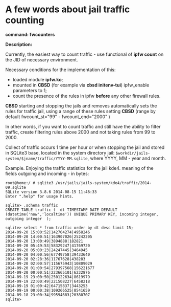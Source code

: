 # A few words about jail traffic counting

**command: fwcounters**

**Description:**

Currently, the easiest way to count traffic - use functional of **ipfw count** on the JID of necessary environment.

Necessary conditions for the implementation of this:

*  loaded module **ipfw.ko**;
*  mounted in **CBSD** (for example via **cbsd initenv-tui**) ipfw_enable parameters to 1;
*  count the presence of the rules in ipfw **before** any other firewall rules.

**CBSD** starting and stopping the jails and removes automatically sets the rules for traffic jail, using a range of these rules setting **CBSD** (range by default fwcount_st="99" - fwcount_end="2000" )

In other words, if you want to count traffic and still have the ability to filter traffic, create filtering rules above 2000 and not taking rules from 99 to 2000.

Collect of traffic occurs 1 time per hour or when stopping the jail and stored in SQLite3 base, located in the system directory jail: `$workdir/jails-system/$jname/traffic/YYYY-MM.sqlite`, where YYYY, MM - year and month.

Example. Enjoying the traffic statistics for the jail kde4. meaning of the fields outgoing and incoming - in bytes:

```
root@home:/ # sqlite3 /usr/jails/jails-system/kde4/traffic/2014-09.sqlite
SQLite version 3.8.6 2014-08-15 11:46:33
Enter ".help" for usage hints.

sqlite> .schema traffic
CREATE TABLE traffic (  dt TIMESTAMP DATE DEFAULT (datetime('now','localtime')) UNIQUE PRIMARY KEY, incoming integer, outgoing integer  );

sqlite> select * from traffic order by dt desc limit 15;
2014-09-20 15:00:52|142704274|4958246
2014-09-20 14:00:51|163907026|25242205
2014-09-20 13:00:49|3894888|182821
2014-09-20 05:49:53|58329247|41769720
2014-09-20 05:00:23|24247445|3464945
2014-09-20 04:00:56|67749758|39433640
2014-09-20 02:28:36|11767628|438283
2014-09-20 02:00:57|115675943|10809029
2014-09-20 01:00:54|279397568|156221677
2014-09-20 00:00:51|223665101|6232876
2014-09-19 23:00:50|250122634|8619979
2014-09-19 22:00:49|221508227|6458218
2014-09-19 01:00:42|64715837|3443253
2014-09-19 00:00:38|109266525|8541659
2014-09-18 23:00:34|99594683|20380707
sqlite>
```

